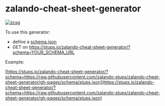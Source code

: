 # zalando-cheat-sheet-generator

[![zcsg](https://img.shields.io/badge/zcs-example-brightgreen.svg)](https://stups.io/zalando-cheat-sheet-generator/?schema=https://raw.githubusercontent.com/zalando-stups/zalando-cheat-sheet-generator/gh-pages/schema/stups.json)


To use this generator:

* define a [schema.json](schema/stups.json)
* GET on  https://stups.io/zalando-cheat-sheet-generator/?schema=YOUR_SCHEMA_URL

Example:

[https://stups.io/zalando-cheat-sheet-generator/?schema=https://raw.githubusercontent.com/zalando-stups/zalando-cheat-sheet-generator/gh-pages/schema/stups.json](https://stups.io/zalando-cheat-sheet-generator/?schema=https://raw.githubusercontent.com/zalando-stups/zalando-cheat-sheet-generator/gh-pages/schema/stups.json)